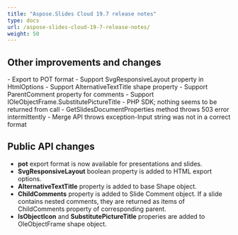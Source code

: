 ```yaml
---
title: "Aspose.Slides Cloud 19.7 release notes"
type: docs
url: /aspose-slides-cloud-19-7-release-notes/
weight: 50
---
```


## **Other improvements and changes**
\- Export to POT format
\- Support SvgResponsiveLayout property in HtmlOptions
\- Support AlternativeTextTitle shape property
\- Support ParentComment property for comments
\- Support IOleObjectFrame.SubstitutePictureTitle
\- PHP SDK; nothing seems to be returned from call
\- GetSlidesDocumentProperties method throws 503 error intermittently
\- Merge API throws exception-Input string was not in a correct format
## **Public API changes**
- **pot** export format is now available for presentations and slides.
- **SvgResponsiveLayout** boolean property is added to HTML export options.
- **AlternativeTextTitle** property is added to base Shape object.
- **ChildComments** property is added to Slide Comment object. If a slide contains nested comments, they are returned as items of ChildComments property of corresponding parent.
- **IsObjectIcon** and **SubstitutePictureTitle** properies are added to OleObjectFrame shape object.
